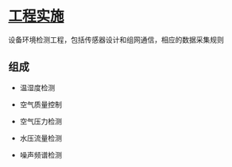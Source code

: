 ﻿# [工程实施](https://github.com/litfe/environ) 
 
设备环境检测工程，包括传感器设计和组网通信，相应的数据采集规则

## 组成

- 温湿度检测

- 空气质量控制

- 空气压力检测

- 水压流量检测

- 噪声频谱检测

